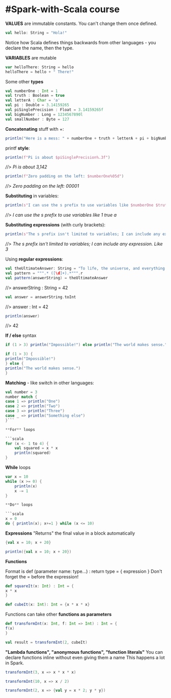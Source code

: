 #Spark-with-Scala course
=============================

**VALUES** are immutable constants. You can't change them once defined.

```scala
val hello: String = "Hola!"
```

Notice how Scala defines things backwards from other languages - you declare the
name, then the type.

**VARIABLES** are mutable

```scala
var helloThere: String = hello
helloThere = hello + " There!"
```

Some other **types**

```scala
val numberOne : Int = 1
val truth : Boolean = true
val letterA : Char = 'a'
val pi : Double = 3.14159265
val piSinglePrecision : Float = 3.14159265f
val bigNumber : Long = 1234567890l
val smallNumber : Byte = 127
```

**Concatenating** stuff with +:

```scala
println("Here is a mess: " + numberOne + truth + letterA + pi + bigNumber)
```

printf **style**:

```scala
println(f"Pi is about $piSinglePrecision%.3f")
```

*//> Pi is about 3,142*

```scala
println(f"Zero padding on the left: $numberOne%05d")
```

*//> Zero padding on the left: 00001*
											  
**Substituting** in variables:

```scala
println(s"I can use the s prefix to use variables like $numberOne $truth $letterA")
```

*//> I can use the s prefix to use variables like 1 true a*

**Substituting expressions** (with curly brackets):

```scala
println(s"The s prefix isn't limited to variables; I can include any expression. Like ${1+2}")
```

*//> The s prefix isn't limited to variables; I can include any expression. Like 3*
											 
Using **regular expressions**:

```scala
val theUltimateAnswer: String = "To life, the universe, and everything is 42."
val pattern = """.* ([\d]+).*""".r
val pattern(answerString) = theUltimateAnswer
```
//> answerString  : String = 42

```scala
val answer = answerString.toInt
```
//> answer  : Int = 42

```scala
println(answer)
```
//> 42

**If / else** syntax

```scala
if (1 > 3) println("Impossible!") else println("The world makes sense.")

if (1 > 3) {
println("Impossible!")
} else {
println("The world makes sense.")
}
```

**Matching** - like switch in other languages:

```scala
val number = 3
number match {
case 1 => println("One")
case 2 => println("Two")
case 3 => println("Three")
case _ => println("Something else")
}```

**For** loops

```scala
for (x <- 1 to 4) {
	val squared = x * x
	println(squared)
}
```

**While** loops

```scala
var x = 10
while (x >= 0) {
	println(x)
	x -= 1
}

**Do** loops

```scala
x = 0
do { println(x); x+=1 } while (x <= 10)
```

**Expressions**
"Returns" the final value in a block automatically

```scala
{val x = 10; x + 20}

println({val x = 10; x + 20})
```

**Functions**
  
Format is def <function name>(parameter name: type...) : return type = { expression }
Don't forget the = before the expression!

```scala
def squareIt(x: Int) : Int = {
x * x
}

def cubeIt(x: Int): Int = {x * x * x}
```

Functions can take other **functions as parameters**

```scala
def transformInt(x: Int, f: Int => Int) : Int = {
f(x)
}

val result = transformInt(2, cubeIt)
```

**"Lambda functions", "anonymous functions", "function literals"**
You can declare functions inline without even giving them a name
This happens a lot in Spark.

```scala
transformInt(3, x => x * x * x)

transformInt(10, x => x / 2)

transformInt(2, x => {val y = x * 2; y * y})
```